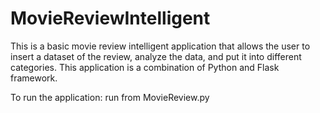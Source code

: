# MovieReviewIntelligent
This is a basic movie review intelligent application that allows the user to insert a dataset of the review, analyze the data, and put it into different categories. This application is a combination of Python and Flask framework. 




To run the application: run from MovieReview.py
